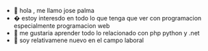 - 👋 hola , me llamo jose palma
- � estoy interesdo en todo lo que tenga que ver con programacion  especialmente programacion web
- 🌱 me gustaria aprender  todo lo relacionado con php python y .net
- 💞️ soy relativamene nuevo en el campo laboral

<!---
jpkuro/jpkuro is a ✨ special ✨ repository because its `README.md` (this file) appears on your GitHub profile.
You can click the Preview link to take a look at your changes.
--->
